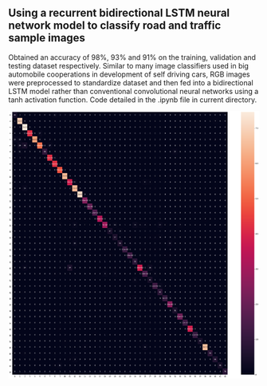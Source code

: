 ## Using a recurrent bidirectional LSTM neural network model to classify road and traffic sample images
Obtained an accuracy of 98%, 93% and 91% on the training, validation and testing dataset respectively. 
Similar to many image classifiers used in big automobile cooperations in development of self driving cars, RGB images were preprocessed to standardize dataset and then fed into a bidirectional LSTM model rather than conventional convolutional neural networks using a tanh activation function.
Code detailed in the .ipynb file in current directory.

![Alt text](https://github.com/jaiyeko/automobile-image-recongnition/blob/master/download.png?raw=true "Optional Title")
